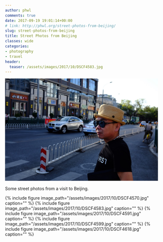 ```yaml
---
author: phwl
comments: true
date: 2017-09-19 19:01:14+00:00
# link: http://phwl.org/street-photos-from-beijing/
slug: street-photos-from-beijing
title: Street Photos from Beijing
classes: wide
categories:
- photography
- travel
header:
  teaser: /assets/images/2017/10/DSCF4583.jpg
---
```


![](/assets/images/2017/10/DSCF4583.jpg)

Some street photos from a visit to Beijing.

{% include figure image_path="/assets/images/2017/10/DSCF4570.jpg" caption="" %}
{% include figure image_path="/assets/images/2017/10/DSCF4583.jpg" caption="" %}
{% include figure image_path="/assets/images/2017/10/DSCF4591.jpg" caption="" %}
{% include figure image_path="/assets/images/2017/10/DSCF4599.jpg" caption="" %}
{% include figure image_path="/assets/images/2017/10/DSCF4618.jpg" caption="" %}
